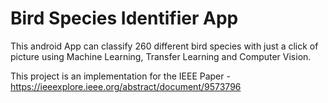 # Bird Species Identifier App
This android App can classify 260 different bird species with just a click of picture using Machine Learning, Transfer Learning and Computer Vision. 

This project is an implementation for the IEEE Paper - https://ieeexplore.ieee.org/abstract/document/9573796
